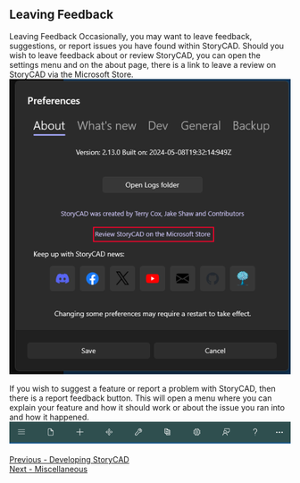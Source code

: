 ## Leaving Feedback ##
Leaving Feedback
Occasionally, you may want to leave feedback, suggestions, or report issues you have found within StoryCAD. Should you wish to leave feedback about or review StoryCAD, you can open the settings menu and on the about page, there is a link to leave a review on StoryCAD via the Microsoft Store.
![](Research-LeaveAReview.png)

If you wish to suggest a feature or report a problem with StoryCAD, then there is a report feedback button. This will open a menu where you can explain your feature and how it should work or about the issue you ran into and how it happened.
![](Research-ShellBar.png)
 <br/>
 <br/>
[Previous - Developing StoryCAD](Developing_StoryCAD.md) <br/>
[Next - Miscellaneous](Miscellaneous.md) <br/>
